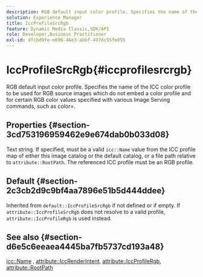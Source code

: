 ```yaml
---
description: RGB default input color profile. Specifies the name of the ICC color profile to be used for RGB source images which do not embed a color profile and for certain RGB color values specified with various Image Serving commands, such as color=.
solution: Experience Manager
title: IccProfileSrcRgb
feature: Dynamic Media Classic,SDK/API
role: Developer,Business Practitioner
exl-id: dfcbd9fe-e696-46e3-abbf-497dc55fe855
---
```

# IccProfileSrcRgb{#iccprofilesrcrgb}

RGB default input color profile. Specifies the name of the ICC color profile to be used for RGB source images which do not embed a color profile and for certain RGB color values specified with various Image Serving commands, such as color=.

## Properties {#section-3cd753196959462e9e674dab0b033d08}

Text string. If specified, must be a valid `icc::Name` value from the ICC profile map of either this image catalog or the default catalog, or a file path relative to `attribute::RootPath`. The referenced ICC profile must be an RGB profile.

## Default {#section-2c3cb2d9c9bf4aa7896e51b5d444ddee}

Inherited from `default::IccProfileSrcRgb` if not defined or if empty. If `attribute::IccProfileSrcRgb` does not resolve to a valid profile, `attribute::IccProfileRgb` is used instead.

## See also {#section-d6e5c6eeaea4445ba7fb5737cd193a48}

[icc::Name](../../../../../is-api/image-catalog/image-serving-api-ref/c-image-catalog-reference/c-icc-profile-map-reference/r-name-icc.md#reference-9e7d3c8e35434981a3dfac66b8946cbe) , [attribute::IccRenderIntent](../../../../../is-api/image-catalog/image-serving-api-ref/c-image-catalog-reference/c-attributes-reference/r-iccrenderintent.md#reference-012f207f28bd4406a5368d23ed95a51f), [attribute::IccProfileRgb](../../../../../is-api/image-catalog/image-serving-api-ref/c-image-catalog-reference/c-attributes-reference/r-iccprofilergb.md#reference-3479e7daac54404f84b06b98ca07b9df), [attribute::RootPath](../../../../../is-api/image-catalog/image-serving-api-ref/c-image-catalog-reference/c-attributes-reference/r-rootpath.md#reference-17d57e5967be403b8408fa7214017494)
